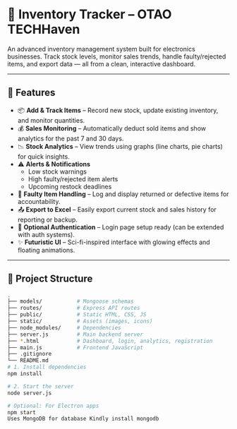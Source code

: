# 🧮 Inventory Tracker – OTAO TECHHaven

An advanced inventory management system built for electronics businesses. Track stock levels, monitor sales trends, handle faulty/rejected items, and export data — all from a clean, interactive dashboard.

---

## 🚀 Features

- 📦 **Add & Track Items** – Record new stock, update existing inventory, and monitor quantities.
- 💰 **Sales Monitoring** – Automatically deduct sold items and show analytics for the past 7 and 30 days.
- 📉 **Stock Analytics** – View trends using graphs (line charts, pie charts) for quick insights.
- ⚠️ **Alerts & Notifications**
  - Low stock warnings
  - High faulty/rejected item alerts
  - Upcoming restock deadlines
- 🔁 **Faulty Item Handling** – Log and display returned or defective items for accountability.
- 📤 **Export to Excel** – Easily export current stock and sales history for reporting or backup.
- 🔐 **Optional Authentication** – Login page setup ready (can be extended with auth systems).
- ✨ **Futuristic UI** – Sci-fi-inspired interface with glowing effects and floating animations.

---

## 📁 Project Structure

```bash
.
├── models/           # Mongoose schemas
├── routes/           # Express API routes
├── public/           # Static HTML, CSS, JS
├── static/           # Assets (images, icons)
├── node_modules/     # Dependencies
├── server.js         # Main backend server
├── *.html            # Dashboard, login, analytics, registration
├── main.js           # Frontend JavaScript
├── .gitignore
└── README.md
# 1. Install dependencies
npm install

# 2. Start the server
node server.js

# Optional: For Electron apps
npm start
Uses MongoDB for database Kindly install mongodb
